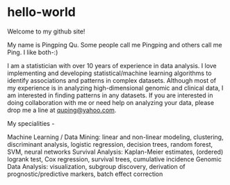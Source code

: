 # hello-world
Welcome to my github site!

My name is Pingping Qu. Some people call me Pingping and others call me Ping. I like both-:)

I am a statistician with over 10 years of experience in data analysis. I love implementing and developing statistical/machine learning algorithms to identify associations and patterns in complex datasets. Although most of my experience is in analyzing high-dimensional genomic and clinical data, I am interested in finding patterns in any datasets. If you are interested in doing collaboration with me or need help on analyzing your data, please drop me a line at quping@yahoo.com.

My specialities -

Machine Learning / Data Mining: linear and non-linear modeling, clustering, discriminant analysis, logistic regression, decision trees, random forest, SVM, neural networks 
Survival Analysis: Kaplan-Meier estimates, (ordered) logrank test, Cox regression, survival trees, cumulative incidence
Genomic Data Analysis: visualization, subgroup discovery, derivation of prognostic/predictive markers, batch effect correction
